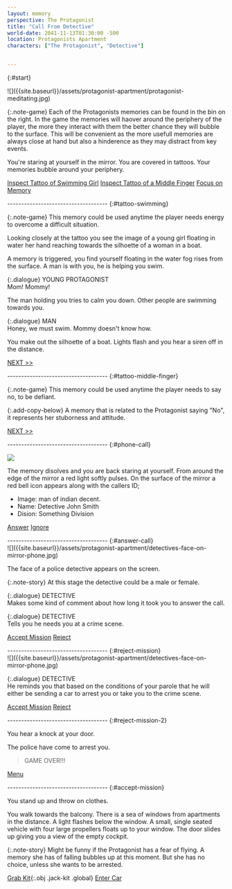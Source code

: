 ```yaml
---
layout: memory
perspective: The Protagonist
title: "Call From Detective"
world-date: 2041-11-13T01:30:00 -500
location: Protagonists Apartment
characters: ["The Protagonist", "Detective"]


---
```


{:#start}
<section markdown="1"> 
![]({{site.baseurl}}/assets/protagonist-apartment/protagonist-meditating.jpg)

{:.note-game}
Each of the Protagonists memories can be found in the bin on the right. In the game the memories will haover around the periphery of the player, the more they interact with them the better chance they will bubble to the surface. This will be convenient as the more usefull memories are always close at hand but also a hinderence as they may distract from key events.   

You're staring at yourself in the mirror. You are covered in tattoos. Your memories bubble around your periphery. 

[Inspect Tattoo of Swimming Girl](#tattoo-swimming)
[Inspect Tattoo of a Middle Finger](#tattoo-middle-finger)
[Focus on Memory]({{site.baseurl}}/memories/M00-Intro-001-Protagonist-Memories/#knife-attack)

</section>
------------------------------------
{:#tattoo-swimming}
<section markdown="1">

{:.note-game}
This memory could be used anytime the player needs energy to overcome a difficult situation. 

Looking closely at the tattoo you see the image of a young girl floating in water her hand reaching towards the silhoette of a woman in a boat. 

A memory is triggered, you find yourself floating in the water fog rises from the surface. A man is with you, he is helping you swim. 

{:.dialogue}
YOUNG PROTAGONIST <br>Mom! Mommy!

The man holding you tries to calm you down. Other people are swimming towards you. 

{:.dialogue}
MAN <br>Honey, we must swim. Mommy doesn't know how. 

You make out the silhoette of a boat. Lights flash and you hear a siren off in the distance. 

[NEXT >>](#phone-call)

</section>
------------------------------------
{:#tattoo-middle-finger}
<section markdown="1">

{:.note-game}
This memory could be used anytime the player needs to say no, to be defiant. 

{:.add-copy-below} 
A memory that is related to the Protagonist saying "No", it represents her stuborness and attitude. 

[NEXT >>](#phone-call)

</section>
------------------------------------
{:#phone-call}
<section markdown="1">

![]({{site.baseurl}}/assets/protagonist-apartment/protagonist-meditating-incoming-call.jpg)

The memory disolves and you are back staring at yourself. From around the edge of the mirror a red light softly pulses. On the surface of the mirror a red bell icon appears along with the callers ID;

* Image: man of indian decent. 
* Name: Detective John Smith
* Dision: Something Division

[Answer](#answer-call)
[Ignore](#start)
 
</section>
------------------------------------
{:#answer-call}
<section markdown="1">
![]({{site.baseurl}}/assets/protagonist-apartment/detectives-face-on-mirror-phone.jpg)

The face of a police detective appears on the screen. 

{:.note-story}
At this stage the detective could be a male or female.    

{:.dialogue} 
DETECTIVE <br>Makes some kind of comment about how long it took you to answer the call.

{:.dialogue} 
DETECTIVE <br>Tells you he needs you at a crime scene.

[Accept Mission](#accept-mission)
[Reject](#reject-mission)
 
</section>
------------------------------------
{:#reject-mission}
<section markdown="1">
![]({{site.baseurl}}/assets/protagonist-apartment/detectives-face-on-mirror-phone.jpg)

{:.dialogue} 
DETECTIVE <br>He reminds you that based on the conditions of your parole that he will either be sending a car to arrest you or take you to the crime scene.

[Accept Mission](#accept-mission)
[Reject](#reject-mission-2)
 
</section>
------------------------------------
{:#reject-mission-2}
<section markdown="1">

You hear a knock at your door. 

The police have come to arrest you. 

> GAME OVER!!!

[Menu]({{site.baseurl}}/)
 
</section>
------------------------------------
{:#accept-mission}
<section markdown="1">

You stand up and throw on clothes. 

You walk towards the balcony. There is a sea of windows from apartments in the distance. A light flashes below the window. A small, single seated vehicle with four large propellers floats up to your window. The door slides up giving you a view of the empty cockpit. 

{:.note-story}
Might be funny if the Protagonist has a fear of flying. A memory she has of falling bubbles up at this moment. But she has no choice, unless she wants to be arrested. 

[Grab Kit](#accept-mission){:.obj .jack-kit .global}
[Enter Car]({{site.baseurl}}/memories/M00-Intro-003-Fly-To-Crime-Scene/)
 
</section>

